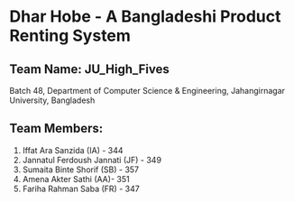 # Dhar Hobe - A Bangladeshi Product Renting System
## Team Name: JU_High_Fives

Batch 48, Department of Computer Science & Engineering, Jahangirnagar University, Bangladesh

## Team Members:

1. Iffat Ara Sanzida (IA) - 344
2. Jannatul Ferdoush Jannati (JF) - 349
3. Sumaita Binte Shorif (SB) - 357
4. Amena Akter Sathi (AA)- 351
5. Fariha Rahman Saba (FR) - 347

